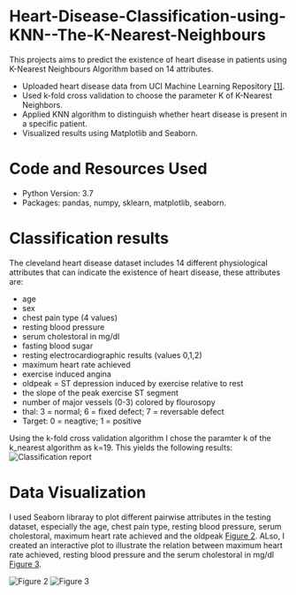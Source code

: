 # Heart-Disease-Classification-using-KNN--The-K-Nearest-Neighbours
This projects aims to predict the existence of heart disease in patients using K-Nearest Neighbours Algorithm based on 14 attributes.

* Uploaded heart disease data from UCI Machine Learning Repository [[1]](https://archive.ics.uci.edu/ml/datasets/Heart+Disease).
* Used k-fold cross validation to choose the parameter K of K-Nearest Neighbors.
* Applied KNN algorithm to distinguish whether heart disease is present in a specific patient.
* Visualized results using Matplotlib and Seaborn.

# Code and Resources Used
* Python Version: 3.7
* Packages: pandas, numpy, sklearn, matplotlib, seaborn.
# Classification results
The cleveland heart disease dataset includes 14 different physiological attributes that can indicate the existence of heart disease, these attributes are:
* age
* sex
* chest pain type (4 values)
* resting blood pressure
* serum cholestoral in mg/dl
* fasting blood sugar 
* resting electrocardiographic results (values 0,1,2)
* maximum heart rate achieved
* exercise induced angina
* oldpeak = ST depression induced by exercise relative to rest
* the slope of the peak exercise ST segment
* number of major vessels (0-3) colored by flourosopy
* thal: 3 = normal; 6 = fixed defect; 7 = reversable defect
* Target: 0 = neagtive; 1 = positive

Using the k-fold cross validation algorithm I chose the paramter k of the k_nearest algorithm as k=19. This yields the following results:
![Classification report](https://github.com/YoussefAithaddou/Heart-Disease-Classification-using-The-K-Nearest-Neighbours/blob/main/Classification%20report.PNG)
# Data Visualization
I used Seaborn libraray to plot different pairwise attributes in the testing dataset, especially the age, chest pain type, resting blood pressure, serum cholestoral, maximum heart rate achieved and the oldpeak [Figure 2](https://github.com/YoussefAithaddou/Heart-Disease-Classification-using-The-K-Nearest-Neighbours/blob/main/Data%20Visualization.png). ALso, I created an interactive plot to illustrate the relation between maximum heart rate achieved, resting blood pressure and the serum cholestoral in mg/dl [Figure 3](https://github.com/YoussefAithaddou/Heart-Disease-Classification-using-The-K-Nearest-Neighbours/blob/main/Data%20Visualization%202.PNG).

![Figure 2](https://github.com/YoussefAithaddou/Heart-Disease-Classification-using-The-K-Nearest-Neighbours/blob/main/Data%20Visualization.png)
![Figure 3](https://github.com/YoussefAithaddou/Heart-Disease-Classification-using-The-K-Nearest-Neighbours/blob/main/Data%20Visualization%202.PNG)
